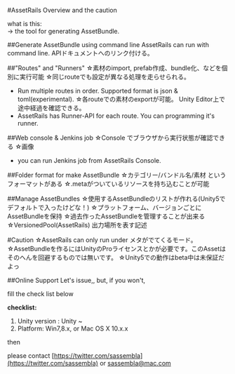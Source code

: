 #AssetRails Overview and the caution

what is this:  
-> the tool for generating AssetBundle.


##Generate AssetBundle using command line
AssetRails can run with command line.
	APIドキュメントへのリンク付ける。

##"Routes" and "Runners"
☆素材のimport, prefab作成、bundle化、などを個別に実行可能
☆同じrouteでも設定が異なる処理を走らせられる。
* Run multiple routes in order.
Supported format is json & toml(experimental).
☆各routeでの素材のexportが可能。
Unity Editor上で途中経過を確認できる。
* AssetRails has Runner-API for each route.
You can programming it's runner.


##Web console & Jenkins job
☆Console でブラウザから実行状態が確認できる
☆画像
* you can run Jenkins job from AssetRails Console.


##Folder format for make AssetBundle
☆カテゴリー/バンドル名/素材 というフォーマットがある
☆.metaがついているリソースを持ち込むことが可能


##Manage AssetBundles
☆使用するAssetBundleのリストが作れる(Unity5でデフォルトで入ったけどな！)
☆プラットフォーム、バージョンごとにAssetBundleを保持
☆過去作ったAssetBundleを管理することが出来る
☆VersionedPool(AssetRails) 出力場所を表す記述


#Caution
☆AssetRails can only run under メタがでてくるモード。
☆AssetBundleを作るにはUnityのProライセンスとかが必要です。このAssetはそのへんを回避するものでは無いです。
☆Unity5での動作はbeta中は未保証だよっ


##Online Support
Let's issue,, but, if you won't,

fill the check list below

**checklist:**

1. Unity version : Unity ~
2. Platform: Win7,8.x, or Mac OS X 10.x.x

then

please contact
[https://twitter.com/sassembla](https://twitter.com/sassembla)
or
[sassembla@mac.com](mailto:sassembla@mac.com)

